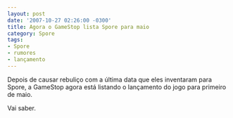 ```yaml
---
layout: post
date: '2007-10-27 02:26:00 -0300'
title: Agora o GameStop lista Spore para maio
category: Spore
tags:
- Spore
- rumores
- lançamento
---
```

Depois de causar rebuliço com a última data que eles inventaram para Spore, a
GameStop agora está listando o lançamento do jogo para primeiro de maio.

Vai saber.
